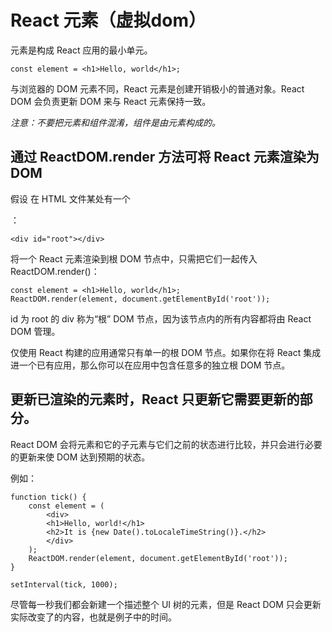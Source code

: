 # React 元素（虚拟dom）

元素是构成 React 应用的最小单元。

    const element = <h1>Hello, world</h1>;

与浏览器的 DOM 元素不同，React 元素是创建开销极小的普通对象。React DOM 会负责更新 DOM 来与 React 元素保持一致。

*注意：不要把元素和组件混淆，组件是由元素构成的。*

## 通过 ReactDOM.render 方法可将 React 元素渲染为 DOM

假设 在 HTML 文件某处有一个 <div>：

    <div id="root"></div>

将一个 React 元素渲染到根 DOM 节点中，只需把它们一起传入 ReactDOM.render()：

    const element = <h1>Hello, world</h1>;
    ReactDOM.render(element, document.getElementById('root'));

id 为 root 的 div 称为“根” DOM 节点，因为该节点内的所有内容都将由 React DOM 管理。

仅使用 React 构建的应用通常只有单一的根 DOM 节点。如果你在将 React 集成进一个已有应用，那么你可以在应用中包含任意多的独立根 DOM 节点。

## 更新已渲染的元素时，React 只更新它需要更新的部分。

React DOM 会将元素和它的子元素与它们之前的状态进行比较，并只会进行必要的更新来使 DOM 达到预期的状态。

例如：

    function tick() {
        const element = (
            <div>
            <h1>Hello, world!</h1>
            <h2>It is {new Date().toLocaleTimeString()}.</h2>
            </div>
        );
        ReactDOM.render(element, document.getElementById('root'));
    }

    setInterval(tick, 1000);


尽管每一秒我们都会新建一个描述整个 UI 树的元素，但是 React DOM 只会更新实际改变了的内容，也就是例子中的时间。